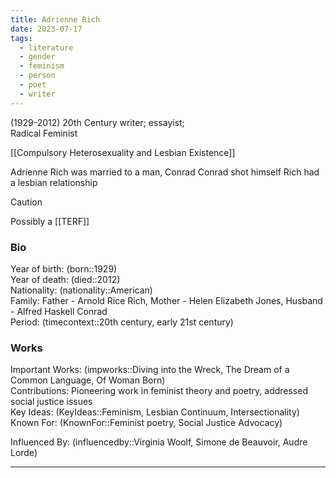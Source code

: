 ```yaml
---
title: Adrienne Rich
date: 2023-07-17
tags:
  - literature
  - gender
  - feminism
  - person
  - poet
  - writer
---
```

(1929-2012)
20th Century writer; essayist;  
Radical Feminist

[[Compulsory Heterosexuality and Lesbian Existence]]

Adrienne Rich was married to a man, Conrad
Conrad shot himself
Rich had a lesbian relationship 

>[!caution]
>Possibly a [[TERF]]
>

### Bio
Year of birth: (born::1929)  
Year of death: (died::2012)  
Nationality: (nationality::American)  
Family: Father - Arnold Rice Rich, Mother - Helen Elizabeth Jones, Husband - Alfred Haskell Conrad  
Period: (timecontext::20th century, early 21st century)  

### Works
Important Works: (impworks::Diving into the Wreck, The Dream of a Common Language, Of Woman Born)  
Contributions: Pioneering work in feminist theory and poetry, addressed social justice issues  
Key Ideas: (KeyIdeas::Feminism, Lesbian Continuum, Intersectionality)  
Known For: (KnownFor::Feminist poetry, Social Justice Advocacy)  

Influenced By: (influencedby::Virginia Woolf, Simone de Beauvoir, Audre Lorde)

---